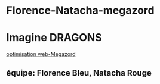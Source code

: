 # Florence-Natacha-megazord
# Imagine DRAGONS
[optimisation web-Megazord](https://smnarnold.com/projets/megazord)
## équipe: Florence Bleu, Natacha Rouge

